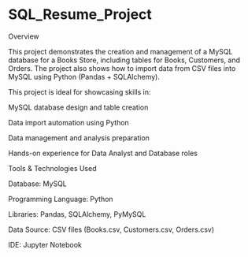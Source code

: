 # SQL_Resume_Project

Overview

This project demonstrates the creation and management of a MySQL database for a Books Store, including tables for Books, Customers, and Orders. The project also shows how to import data from CSV files into MySQL using Python (Pandas + SQLAlchemy).

This project is ideal for showcasing skills in:

MySQL database design and table creation

Data import automation using Python

Data management and analysis preparation

Hands-on experience for Data Analyst and Database roles

Tools & Technologies Used

Database: MySQL

Programming Language: Python

Libraries: Pandas, SQLAlchemy, PyMySQL

Data Source: CSV files (Books.csv, Customers.csv, Orders.csv)

IDE: Jupyter Notebook 
